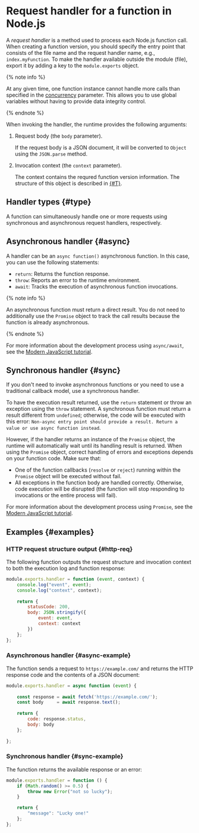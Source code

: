 # Request handler for a function in Node.js

A _request handler_ is a method used to process each Node.js function call. When creating a function version, you should specify the entry point that consists of the file name and the request handler name, e.g., `index.myFunction`. To make the handler available outside the module (file), export it by adding a key to the `module.exports` object.

{% note info %}

At any given time, one function instance cannot handle more calls than specified in the [concurrency](../../concepts/function.md#concurrency) parameter. This allows you to use global variables without having to provide data integrity control.

{% endnote %}

When invoking the handler, the runtime provides the following arguments:
1. Request body (the `body` parameter). 

    If the request body is a JSON document, it will be converted to `Object` using the `JSON.parse` method.
1. Invocation context (the `context` parameter). 

    The context contains the requred function version information. The structure of this object is described in [{#T}](context.md).
    
## Handler types {#type}

A function can simultaneously handle one or more requests using synchronous and asynchronous request handlers, respectively.

## Asynchronous handler {#async}

A handler can be an `async function()` asynchronous function. In this case, you can use the following statements: 
* `return`: Returns the function response.
* `throw`: Reports an error to the runtime environment.
* `await`: Tracks the execution of asynchronous function invocations.

{% note info %}

An asynchronous function must return a direct result. You do not need to additionally use the `Promise` object to track the call results because the function is already asynchronous.

{% endnote %}

For more information about the development process using `async/await`, see the [Modern JavaScript tutorial](https://learn.javascript.en/async-await).

## Synchronous handler {#sync}

If you don't need to invoke asynchronous functions or you need to use a traditional callback model, use a synchronous handler.

To have the execution result returned, use the `return` statement or throw an exception using the `throw` statement. A synchronous function must return a result different from `undefined`; otherwise, the code will be executed with this error: `Non-async entry point should provide a result. Return a value or use async function instead`.

However, if the handler returns an instance of the `Promise` object, the runtime will automatically wait until its handling result is returned. When using the `Promise` object, correct handling of errors and exceptions depends on your function code. Make sure that: 
* One of the function callbacks (`resolve` or `reject`) running within the `Promise` object will be executed without fail. 
* All exceptions in the function body are handled correctly. 
Otherwise, code execution will be disrupted (the function will stop responding to invocations or the entire process will fail).

For more information about the development process using `Promise`, see the [Modern JavaScript tutorial](https://learn.javascript.en/promise-basics).

## Examples {#examples}

### HTTP request structure output {#http-req}

The following function outputs the request structure and invocation context to both the execution log and function response:

```js
module.exports.handler = function (event, context) {
    console.log("event", event);
    console.log("context", context);
    
    return {
        statusCode: 200,
        body: JSON.stringify({
            event: event,
            context: context
        })
    };
};
```

### Asynchronous handler {#async-example}

The function sends a request to `https://example.com/` and returns the HTTP response code and the contents of a JSON document:

```js
module.exports.handler = async function (event) {
    
    const response = await fetch('https://example.com/');
    const body     = await response.text();
    
    return {
        code: response.status,
        body: body
    };
    
};
```

### Synchronous handler {#sync-example}

The function returns the available response or an error:

```js
module.exports.handler = function () {
    if (Math.random() >= 0.5) {
        throw new Error("not so lucky");
    }

    return {
        "message": "Lucky one!"
    };
};
``` 
